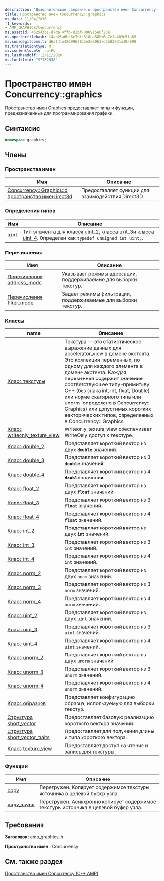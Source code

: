 ```yaml
---
description: 'Дополнительные сведения о пространстве имен Concurrency:: Graphics'
title: Пространство имен Concurrency::graphics
ms.date: 11/04/2016
f1_keywords:
- AMP_GRAPHICS/Concurrency
ms.assetid: 4529d3b1-d7da-4ffb-82bf-080915e0f23e
ms.openlocfilehash: f4ab25a6bc6e7bfd318ea58bb6a7efe403c51a89
ms.sourcegitcommit: d6af41e42699628c3e2e6063ec7b03931a49a098
ms.translationtype: MT
ms.contentlocale: ru-RU
ms.lasthandoff: 12/11/2020
ms.locfileid: "97132838"
---
```

# <a name="concurrencygraphics-namespace"></a>Пространство имен Concurrency::graphics

Пространство имен Graphics предоставляет типы и функции, предназначенные для программирования графики.

## <a name="syntax"></a>Синтаксис

```cpp
namespace graphics;
```

## <a name="members"></a>Члены

### <a name="namespaces"></a>Пространства имен

|Имя|Описание|
|----------|-----------------|
|[Concurrency:: Graphics::d пространство имен irect3d](concurrency-graphics-direct3d-namespace.md)|Предоставляет функции для взаимодействия Direct3D.|

### <a name="typedefs"></a>Определения типов

|Имя|Описание|
|----------|-----------------|
|`uint`|Тип элемента для [класса uint_2](uint-2-class.md), класса [uint_3](uint-3-class.md)и [класса uint_4](uint-4-class.md). Определен как `typedef unsigned int uint;`.|

### <a name="enumerations"></a>Перечисления

|Имя|Описание|
|----------|-----------------|
|[Перечисление address_mode](concurrency-graphics-namespace-enums.md#address_mode).|Указывает режимы адресации, поддерживаемые для выборки текстур.|
|[Перечисление filter_mode](concurrency-graphics-namespace-enums.md#filter_mode)|Задает режимы фильтрации, поддерживаемые для выборки текстур.|

### <a name="classes"></a>Классы

|name|Описание|
|----------|-----------------|
|[Класс текстуры](texture-class.md)|Текстура — это статистическое выражение данных для accelerator_view в домене экстента. Это коллекция переменных, по одному для каждого элемента в домене экстента. Каждая переменная содержит значение, соответствующее типу-примитиву C++ (без знака int, int, float, Double) или норме скалярного типа или unorm (определено в Concurrency:: Graphics) или допустимых коротких векторических типов, определенных в Concurrency:: Graphics.|
|[Класс writeonly_texture_view](writeonly-texture-view-class.md)|Writeonly_texture_view обеспечивает WriteOnly доступ к текстуре.|
|[Класс double_2](double-2-class.md)|Представляет короткий вектор из двух **`double`** значений.|
|[Класс double_3](double-3-class.md)|Представляет короткий вектор из 3 **`double`** значений.|
|[Класс double_4](double-4-class.md)|Представляет короткий вектор из 4 **`double`** значений.|
|[Класс float_2](float-2-class.md)|Представляет короткий вектор из двух **`float`** значений.|
|[Класс float_3](float-3-class.md)|Представляет короткий вектор из 3 **`float`** значений.|
|[Класс float_4](float-4-class.md)|Представляет короткий вектор из 4 **`float`** значений.|
|[Класс int_2](int-2-class.md)|Представляет короткий вектор из двух **`int`** значений.|
|[Класс int_3](int-3-class.md)|Представляет короткий вектор из 3 **`int`** значений.|
|[Класс int_4](int-4-class.md)|Представляет короткий вектор из 4 **`int`** значений.|
|[Класс norm_2](norm-2-class.md)|Представляет короткий вектор из двух `norm` значений.|
|[Класс norm_3](norm-3-class.md)|Представляет короткий вектор из 3 `norm` значений.|
|[Класс norm_4](norm-4-class.md)|Представляет короткий вектор из 4 `norm` значений.|
|[Класс uint_2](uint-2-class.md)|Представляет короткий вектор из двух `uint` значений.|
|[Класс uint_3](uint-3-class.md)|Представляет короткий вектор из 3 `uint` значений.|
|[Класс uint_4](uint-4-class.md)|Представляет короткий вектор из 4 `uint` значений.|
|[Класс unorm_2](unorm-2-class.md)|Представляет короткий вектор из двух `unorm` значений.|
|[Класс unorm_3](unorm-3-class.md)|Представляет короткий вектор из 3 `unorm` значений.|
|[Класс unorm_4](unorm-4-class.md)|Представляет короткий вектор из 4 `unorm` значений.|
|[Класс образцов](sampler-class.md)|Представляет конфигурацию образца, используемую для выборки текстур.|
|[Структура short_vector](short-vector-structure.md)|Предоставляет базовую реализацию короткого вектора значений.|
|[Структура short_vector_traits](short-vector-traits-structure.md)|Предоставляет для получения длины и типа короткого вектора.|
|[Класс texture_view](texture-view-class.md)|Предоставляет доступ на чтение и запись для текстуры.|

### <a name="functions"></a>Функции

|Имя|Описание|
|----------|-----------------|
|[copy](concurrency-graphics-namespace-functions.md#copy)|Перегружен. Копирует содержимое текстуры источника в целевой буфер узла.|
|[copy_async](concurrency-graphics-namespace-functions.md#copy_async)|Перегружен. Асинхронно копирует содержимое текстуры источника в целевой буфер узла.|

## <a name="requirements"></a>Требования

**Заголовок:** amp_graphics. h

**Пространство имен** : Concurrency

## <a name="see-also"></a>См. также раздел

[Пространство имен Concurrency (C++ AMP)](concurrency-namespace-cpp-amp.md)
